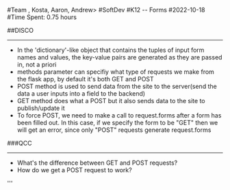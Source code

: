 
#Team <AKA Wolfgang>, Kosta, Aaron, Andrew>
#SoftDev
#K12 -- Forms
#2022-10-18
#Time Spent: 0.75 hours

##DISCO
__________
- In the 'dictionary'-like object that contains the tuples of input form names and values, the key-value pairs are generated as they are passed in, not a priori
- methods parameter can specifiy what type of requests we make from the flask app, by default it's both GET and POST
- POST method is used to send data from the site to the server(send the data a user inputs into a field to the backend)
- GET method does what a POST but it also sends data to the site to publish/update it
- To force POST, we need to make a call to request.forms after a form has been filled out. In this case, if we specify the form to be "GET" then we will get an error, since only "POST" requests generate request.forms

###QCC
___________
- What's the difference between GET and POST requests?
- How do we get a POST request to work?

'''
